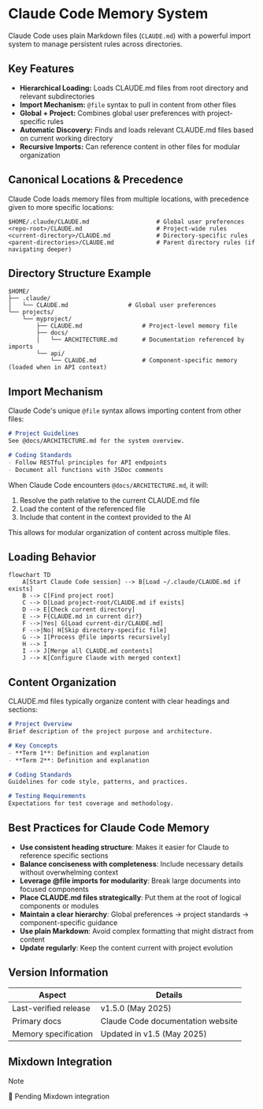 # Claude Code Memory System

Claude Code uses plain Markdown files (`CLAUDE.md`) with a powerful import system to manage persistent rules across directories.

## Key Features

- **Hierarchical Loading:** Loads CLAUDE.md files from root directory and relevant subdirectories
- **Import Mechanism:** `@file` syntax to pull in content from other files
- **Global + Project:** Combines global user preferences with project-specific rules
- **Automatic Discovery:** Finds and loads relevant CLAUDE.md files based on current working directory
- **Recursive Imports:** Can reference content in other files for modular organization

## Canonical Locations & Precedence

Claude Code loads memory files from multiple locations, with precedence given to more specific locations:

```text
$HOME/.claude/CLAUDE.md                   # Global user preferences
<repo-root>/CLAUDE.md                     # Project-wide rules
<current-directory>/CLAUDE.md             # Directory-specific rules
<parent-directories>/CLAUDE.md            # Parent directory rules (if navigating deeper)
```

## Directory Structure Example

```text
$HOME/
├── .claude/
│   └── CLAUDE.md                 # Global user preferences
└── projects/
    └── myproject/
        ├── CLAUDE.md                 # Project-level memory file
        ├── docs/
        │   └── ARCHITECTURE.md       # Documentation referenced by imports
        └── api/
            └── CLAUDE.md             # Component-specific memory (loaded when in API context)
```

## Import Mechanism

Claude Code's unique `@file` syntax allows importing content from other files:

```markdown
# Project Guidelines
See @docs/ARCHITECTURE.md for the system overview.

# Coding Standards
- Follow RESTful principles for API endpoints
- Document all functions with JSDoc comments
```

When Claude Code encounters `@docs/ARCHITECTURE.md`, it will:

1. Resolve the path relative to the current CLAUDE.md file
2. Load the content of the referenced file
3. Include that content in the context provided to the AI

This allows for modular organization of content across multiple files.

## Loading Behavior

```mermaid
flowchart TD
    A[Start Claude Code session] --> B[Load ~/.claude/CLAUDE.md if exists]
    B --> C[Find project root]
    C --> D[Load project-root/CLAUDE.md if exists]
    D --> E[Check current directory]
    E --> F{CLAUDE.md in current dir?}
    F -->|Yes| G[Load current-dir/CLAUDE.md]
    F -->|No| H[Skip directory-specific file]
    G --> I[Process @file imports recursively]
    H --> I
    I --> J[Merge all CLAUDE.md contents]
    J --> K[Configure Claude with merged context]
```

## Content Organization

CLAUDE.md files typically organize content with clear headings and sections:

```markdown
# Project Overview
Brief description of the project purpose and architecture.

# Key Concepts
- **Term 1**: Definition and explanation
- **Term 2**: Definition and explanation

# Coding Standards
Guidelines for code style, patterns, and practices.

# Testing Requirements
Expectations for test coverage and methodology.
```

## Best Practices for Claude Code Memory

- **Use consistent heading structure**: Makes it easier for Claude to reference specific sections
- **Balance conciseness with completeness**: Include necessary details without overwhelming context
- **Leverage @file imports for modularity**: Break large documents into focused components
- **Place CLAUDE.md files strategically**: Put them at the root of logical components or modules
- **Maintain a clear hierarchy**: Global preferences → project standards → component-specific guidance
- **Use plain Markdown**: Avoid complex formatting that might distract from content
- **Update regularly**: Keep the content current with project evolution

## Version Information

| Aspect | Details |
|--------|---------|
| Last-verified release | v1.5.0 (May 2025) |
| Primary docs | Claude Code documentation website |
| Memory specification | Updated in v1.5 (May 2025) |

## Mixdown Integration

> [!NOTE]
> 🚧 Pending Mixdown integration